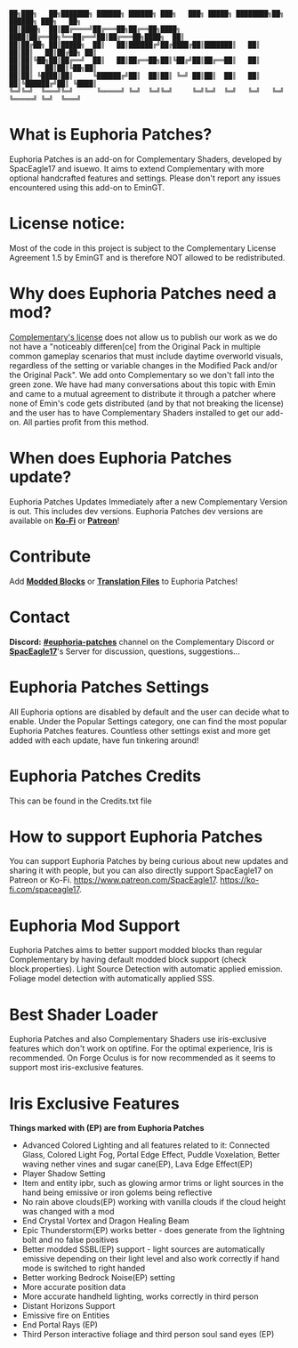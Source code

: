 ````````````````````````````````````````````````````````````````````````````````````````````````````````
██╗███╗   ██╗███████╗ ██████╗ ██████╗ ███╗   ███╗ █████╗ ████████╗██╗ ██████╗ ███╗   ██╗
██║████╗  ██║██╔════╝██╔═══██╗██╔══██╗████╗ ████║██╔══██╗╚══██╔══╝██║██╔═══██╗████╗  ██║
██║██╔██╗ ██║█████╗  ██║   ██║██████╔╝██╔████╔██║███████║   ██║   ██║██║   ██║██╔██╗ ██║
██║██║╚██╗██║██╔══╝  ██║   ██║██╔══██╗██║╚██╔╝██║██╔══██║   ██║   ██║██║   ██║██║╚██╗██║
██║██║ ╚████║██║     ╚██████╔╝██║  ██║██║ ╚═╝ ██║██║  ██║   ██║   ██║╚██████╔╝██║ ╚████║
╚═╝╚═╝  ╚═══╝╚═╝      ╚═════╝ ╚═╝  ╚═╝╚═╝     ╚═╝╚═╝  ╚═╝   ╚═╝   ╚═╝ ╚═════╝ ╚═╝  ╚═══╝
````````````````````````````````````````````````````````````````````````````````````````````````````````
# What is Euphoria Patches?
Euphoria Patches is an add-on for Complementary Shaders, developed by SpacEagle17 and isuewo. It aims to extend Complementary with more optional handcrafted features and settings.
Please don't report any issues encountered using this add-on to EminGT.

# License notice:
Most of the code in this project is subject to the Complementary License Agreement 1.5 by EminGT and is therefore NOT allowed to be redistributed.

# Why does Euphoria Patches need a mod?
[Complementary's license](https://github.com/ComplementaryDevelopment/ComplementaryReimagined/blob/main/License.txt) does not allow us to publish our work as we do not have a "noticeably differen[ce] from the Original Pack in multiple common gameplay scenarios that must include daytime overworld visuals, regardless of the setting or variable changes in the Modified Pack and/or the Original Pack". We add onto Complementary so we don't fall into the green zone. We have had many conversations about this topic with Emin and came to a mutual agreement to distribute it through a patcher where none of Emin's code gets distributed (and by that not breaking the license) and the user has to have Complementary Shaders installed to get our add-on. All parties profit from this method.

# When does Euphoria Patches update?
Euphoria Patches Updates Immediately after a new Complementary Version is out. This includes dev versions. Euphoria Patches dev versions are available on **[Ko-Fi](https://ko-fi.com/spaceagle17)** or **[Patreon](https://www.patreon.com/SpacEagle17)**!

# Contribute
Add **[Modded Blocks](https://github.com/EuphoriaPatches/propertiesFiles)** or **[Translation Files](https://github.com/EuphoriaPatches/langFiles)** to Euphoria Patches!

# Contact
**Discord:** **[#euphoria-patches](https://discord.com/invite/985QQxVQZF)** channel on the Complementary Discord or **[SpacEagle17](https://discord.gg/5N45SAsC3X)**'s Server for discussion, questions, suggestions...

# Euphoria Patches Settings
All Euphoria options are disabled by default and the user can decide what to enable. Under the Popular Settings category, one can find the most popular Euphoria Patches features. Countless other settings exist and more get added with each update, have fun tinkering around!

# Euphoria Patches Credits
This can be found in the Credits.txt file

# How to support Euphoria Patches
You can support Euphoria Patches by being curious about new updates and sharing it with people, but you can also directly support SpacEagle17 on Patreon or Ko-Fi. https://www.patreon.com/SpacEagle17. https://ko-fi.com/spaceagle17.

# Euphoria Mod Support
Euphoria Patches aims to better support modded blocks than regular Complementary by having default modded block support (check block.properties). Light Source Detection with automatic applied emission. Foliage model detection with automatically applied SSS.  

# Best Shader Loader
Euphoria Patches and also Complementary Shaders use iris-exclusive features which don't work on optifine. For the optimal experience, Iris is recommended. On Forge Oculus is for now recommended as it seems to support most iris-exclusive features.

# Iris Exclusive Features
**Things marked with (EP) are from Euphoria Patches**
- Advanced Colored Lighting and all features related to it: Connected Glass, Colored Light Fog, Portal Edge Effect, Puddle Voxelation, Better waving nether vines and sugar cane(EP), Lava Edge Effect(EP)
- Player Shadow Setting
- Item and entity ipbr, such as glowing armor trims or light sources in the hand being emissive or iron golems being reflective
- No rain above clouds(EP) working with vanilla clouds if the cloud height was changed with a mod
- End Crystal Vortex and Dragon Healing Beam
- Epic Thunderstorm(EP) works better - does generate from the lightning bolt and no false positives
- Better modded SSBL(EP) support - light sources are automatically emissive depending on their light level and also work correctly if hand mode is switched to right handed
- Better working Bedrock Noise(EP) setting
- More accurate position data
- More accurate handheld lighting, works correctly in third person
- Distant Horizons Support
- Emissive fire on Entities
- End Portal Rays (EP)
- Third Person interactive foliage and third person soul sand eyes (EP)
